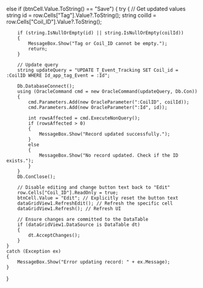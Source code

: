 else if (btnCell.Value.ToString() == "Save")
{
    try
    {
        // Get updated values
        string id = row.Cells["Tag"].Value?.ToString();
        string coilId = row.Cells["Coil_ID"].Value?.ToString();

        if (string.IsNullOrEmpty(id) || string.IsNullOrEmpty(coilId))
        {
            MessageBox.Show("Tag or Coil_ID cannot be empty.");
            return;
        }

        // Update query
        string updateQuery = "UPDATE T_Event_Tracking SET Coil_id = :CoilID WHERE Id_app_tag_Event = :Id";

        Db.DatabaseConnect();
        using (OracleCommand cmd = new OracleCommand(updateQuery, Db.Con))
        {
            cmd.Parameters.Add(new OracleParameter(":CoilID", coilId));
            cmd.Parameters.Add(new OracleParameter(":Id", id));

            int rowsAffected = cmd.ExecuteNonQuery();
            if (rowsAffected > 0)
            {
                MessageBox.Show("Record updated successfully.");
            }
            else
            {
                MessageBox.Show("No record updated. Check if the ID exists.");
            }
        }
        Db.ConClose();

        // Disable editing and change button text back to "Edit"
        row.Cells["Coil_ID"].ReadOnly = true;
        btnCell.Value = "Edit"; // Explicitly reset the button text
        dataGridView1.RefreshEdit(); // Refresh the specific cell
        dataGridView1.Refresh(); // Refresh UI

        // Ensure changes are committed to the DataTable
        if (dataGridView1.DataSource is DataTable dt)
        {
            dt.AcceptChanges();
        }
    }
    catch (Exception ex)
    {
        MessageBox.Show("Error updating record: " + ex.Message);
    }
}